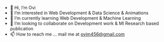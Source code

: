 - 👋 Hi, I’m Ovi    
- 👀 I’m interested in Web Development & Data Science & Animations
- 🌱 I’m currently learning Web Development & Machine Learning
- 💞️ I’m looking to collaborate on Development work & Ml Research based publication
- 📫 How to reach me ... mail me at ovim456@gmail.com

<!---
Ovi456/Ovi456 is a ✨ special ✨ repository because its `README.md` (this file) appears on your GitHub profile.
You can click the Preview link to take a look at your changes.
--->
